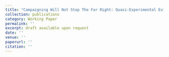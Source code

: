 ```yaml
---
title: "Campaigning Will Not Stop The Far Right: Quasi-Experimental Evidence From Saxony"
collection: publications
category: Working Paper
permalink: ''
excerpt: draft available upon request 
date: ''
venue: ''
paperurl: ''
citation: ''
---
```

